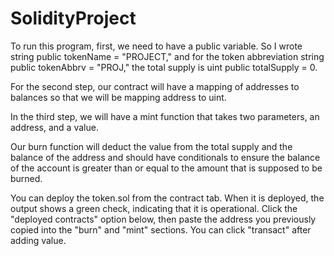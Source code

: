 # SolidityProject
To run this program, first, we need to have a public variable. So I wrote string public tokenName = "PROJECT," and for the token abbreviation string public tokenAbbrv = "PROJ," the total supply is uint public totalSupply = 0. 

For the second step, our contract will have a mapping of addresses to balances so that we will be mapping address to uint. 

In the third step, we will have a mint function that takes two parameters, an address, and a value. 
 
Our burn function will deduct the value from the total supply and the balance of the address and should have conditionals to ensure the balance of the account is greater than or equal to the amount that is supposed to be burned.

You can deploy the token.sol from the contract tab. When it is deployed, the output shows a green check, indicating that it is operational. Click the "deployed contracts" option below, then paste the address you previously copied into the "burn" and "mint" sections. You can click "transact" after adding value.
